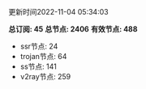 更新时间2022-11-04 05:34:03

**总订阅: 45**
**总节点: 2406**
**有效节点: 488**
- ssr节点: 24
- trojan节点: 64
- ss节点: 141
- v2ray节点: 259

